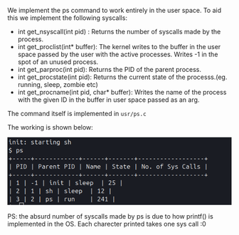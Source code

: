 We implement the ps command to work entirely in the user space. To aid this we implement the following syscalls:
- int get_nsyscall(int pid) : Returns the number of syscalls made by the process.
- int get_proclist(int* buffer): The kernel writes to the buffer in the user space passed by the user with the active processes. Writes -1 in the spot of an unused process.
- int get_parproc(int pid): Returns the PID of the parent process.
- int get_procstate(int pid): Returns the current state of the processs.(eg. running, sleep, zombie etc)
- int get_procname(int pid, char* buffer): Writes the name of the process with the given ID in the buffer in user space passed as an arg.

The command itself is implemented in `usr/ps.c`

The working is shown below:

![alt text](media/ps.png)

PS: the absurd number of syscalls made by ps is due to how printf() is implemented in the OS. Each charecter printed takes one sys call :0
